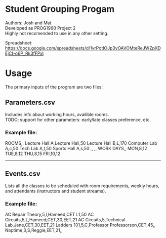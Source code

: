 # Student Grouping Progam<br>
Authors: Josh and Mat<br>
Developed as PROG1960 Project 2<br>
Highly not recomended to use in any other setting.

Spreadsheet:
https://docs.google.com/spreadsheets/d/1vrPotIOJp3yOAVOMteReJWZpXDEjCI-o6P_Rk3fFPxI

# Usage<br>
The primary inputs of the program are two files:

## Parameters.csv<br>
Includes info about working hours, availible rooms.<br>
TODO: support for other parameters: early/late classes preference, etc.<br>

### Example file:
ROOMS,,
Lecture Hall A,Lecture Hall,50
Lecture Hall B,L,170
Computer Lab A,c,50
Tech Lab A,t,50
Sports Hall A,s,50
,,
,,
WORK DAYS,,
MON,8,12
TUE,8,12
THU,8,15
FRI,10,12

---

## Events.csv
Lists all the classes to be scheduled with room requirements, weekly hours, and attendants (instructors and student streams).

### Example file:
AC Repair Theory,5,l,Hameed,CET L1,50
AC Circuits,5,L,Hameed,CET,30,EET,21
AC Circuits,5,Technical Lab,Jane,CET,30,EET,21
Ladders 101,5,C,Professor Professorson,CET,45,,
Naptime,3,S,Reggie,EET,21,,
